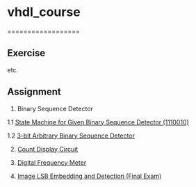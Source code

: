 # vhdl_course
==================

Exercise
------------------
etc.

Assignment
------------------

1. Binary Sequence Detector

  1.1  [State Machine for Given Binary Sequence Detector (1110010)](https://github.com/zhlinh/vhdl_course/tree/master/Assignment/CHKSEQ)

  1.2  [3-bit Arbitrary Binary Sequence Detector](https://github.com/zhlinh/vhdl_course/tree/master/Assignment/CHK_3BIT)

2. [Count Display Circuit](https://github.com/zhlinh/vhdl_course/tree/master/Assignment/LED_CNT)

3. [Digital Frequency Meter](https://github.com/zhlinh/vhdl_course/tree/master/Assignment/FREQ_CNT)

4. [Image LSB Embedding and Detection (Final Exam)](https://github.com/zhlinh/vhdl_course/tree/master/Assignment/IMG_LSB)
